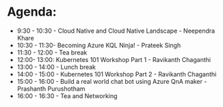 # Agenda:

* 9:30 - 10:30 - Cloud Native and Cloud Native Landscape - Neependra Khare
* 10:30 - 11:30- Becoming Azure KQL Ninja! - Prateek Singh
* 11:30 - 12:00 - Tea break
* 12:00- 13:00: Kubernetes 101 Workshop Part 1 - Ravikanth Chaganthi
* 13:00 - 14:00 - Lunch break
* 14:00 - 15:00 - Kubernetes 101 Workshop Part 2 - Ravikanth Chaganthi
* 15:00 - 16:00 - Build a real world chat bot using Azure QnA maker - Prashanth Purushotham
* 16:00 - 16:30 - Tea and Networking
